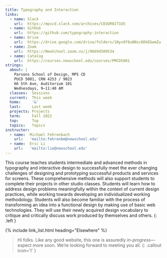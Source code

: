 ```yaml
---
title: Typography and Interaction
links:
  - name: Slack
    url:  https://mpscd.slack.com/archives/C03UR0J71U5
  - name: GitHub
    url:  https://github.com/typography-interaction
  - name: Drive
    url:  https://drive.google.com/drive/folders/1Nyv0f8u8Nsc8OkEGwmZu-S9pI11D5Iil
  - name: Zoom
    url:  https://NewSchool.zoom.us/j/96694509534
  - name: Catalog
    url:  https://courses.newschool.edu/courses/PMCD5001
strings:
  about: |
    Parsons School of Design, MPS CD
    PUCD 5001, CRN 4253 / 9023
    66 5th Ave, Auditorium 101
    Wednesdays, 9–11:40 AM
  classes:  Sessions
  current:  This week
  home:     '&'
  last:     Last week
  projects: Projects
  term:     Fall 2022
  top:      Top
  topics:   Topics
instructor:
  - name:  Michael Fehrenbach
    url:   'mailto:fehrenbm@newschool.edu'
  - name:  Eric Li
    url:   'mailto:lie@newschool.edu'
---
```




This course teaches students intermediate and advanced methods in typography and interactive design to successfully meet the ever changing challenges of designing and prototyping successful products and services for screens. These comprehensive methods will also support students to complete their projects in other studio classes. Students will learn how to address design problems meaningfully within the context of current design practices, while working towards developing an individualized working methodology. Students will also become familiar with the process of transforming an idea into a functional design by making use of basic web technologies. They will use their newly acquired design vocabulary to critique and critically discuss work produced by themselves and others.
{: .left }

{% include link_list.html heading="Elsewhere" %}

> Hi folks. Like any good website, this one is assuredly *in-progress*—expect more soon. We’re looking forward to meeting you all.
{: .callout icon='I' }


